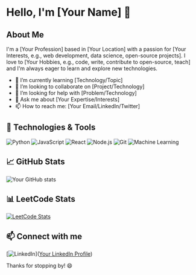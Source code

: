# Hello, I'm [Your Name] 👋

## About Me
I'm a [Your Profession] based in [Your Location] with a passion for [Your Interests, e.g., web development, data science, open-source projects]. I love to [Your Hobbies, e.g., code, write, contribute to open-source, teach] and I'm always eager to learn and explore new technologies.

- 🌱 I’m currently learning [Technology/Topic]
- 👯 I’m looking to collaborate on [Project/Technology]
- 🤔 I’m looking for help with [Problem/Technology]
- 💬 Ask me about [Your Expertise/Interests]
- 📫 How to reach me: [Your Email/LinkedIn/Twitter]

## 🔧 Technologies & Tools

![Python](https://img.shields.io/badge/-Python-3776AB?style=flat&logo=python&logoColor=white)
![JavaScript](https://img.shields.io/badge/-JavaScript-F7DF1E?style=flat&logo=javascript&logoColor=black)
![React](https://img.shields.io/badge/-React-61DAFB?style=flat&logo=react&logoColor=black)
![Node.js](https://img.shields.io/badge/-Node.js-339933?style=flat&logo=node.js&logoColor=white)
![Git](https://img.shields.io/badge/-Git-F05032?style=flat&logo=git&logoColor=white)
![Machine Learning](https://img.shields.io/badge/-Machine%20Learning-6D4A78?style=flat)


## 📈 GitHub Stats

![Your GitHub stats](https://github-readme-stats.vercel.app/api?username=KamalDas492&show_icons=true&theme=radical)

## 📊 LeetCode Stats

<!-- LeetCode Card -->
<a href="https://leetcode.com/Kamal492/">
  <img src="https://leetcode.card.workers.dev/?username=Kamal492" alt="LeetCode Stats" />
</a>

## 📫 Connect with me

[![LinkedIn](https://img.shields.io/badge/-LinkedIn-0077B5?style=flat&logo=linkedin&logoColor=white)]([Your LinkedIn Profile](https://www.linkedin.com/in/kamal-das-a748a51a5/))

Thanks for stopping by! 😄
